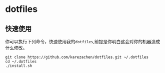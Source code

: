 # dotfiles

## 快速使用

你可以执行下列命令，快速使用我的`dotfiles`,前提是你明白这会对你的机器造成什么修改。

```shell
git clone https://github.com/karezachen/dotfiles.git ~/.dotfiles
cd ~/.dotfiles
./install.sh
```
